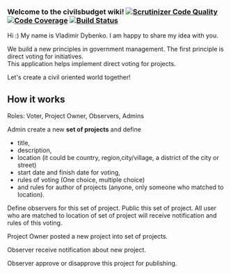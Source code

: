 ### Welcome to the civilsbudget wiki! [![Scrutinizer Code Quality](https://scrutinizer-ci.com/g/civils-council/civilsbudget/badges/quality-score.png?b=master)](https://scrutinizer-ci.com/g/civils-council/civilsbudget/?branch=master) [![Code Coverage](https://scrutinizer-ci.com/g/civils-council/civilsbudget/badges/coverage.png?b=master)](https://scrutinizer-ci.com/g/civils-council/civilsbudget/?branch=master) [![Build Status](https://travis-ci.org/civils-council/civilsbudget.svg?branch=master)](https://travis-ci.org/civils-council/civilsbudget) 

Hi :) My name is Vladimir Dybenko.
I am happy to share my idea with you.

We build a new principles in government management. The first principle is direct voting for initiatives.  
This application  helps implement direct voting for projects. 

Let's create a civil oriented world together!

## How it works

Roles: Voter, Project Owner, Observers, Admins

Admin create a new **set of projects** and define

  * title,
  * description,  
  * location (it could be country, region,city/village, a district of the city or street)  
  * start date and finish date for voting,  
  * rules of voting (One choice, multiple choice) 
  * and rules for author of projects (anyone, only someone who matched to location). 

Define observers for this set of project. Public this set of project. All user who are matched to location of set of project will receive notification and rules of this voting.  

Project Owner posted a new project into set of projects.  

Observer receive notification about new project. 

Observer approve or disapprove this project for publishing.